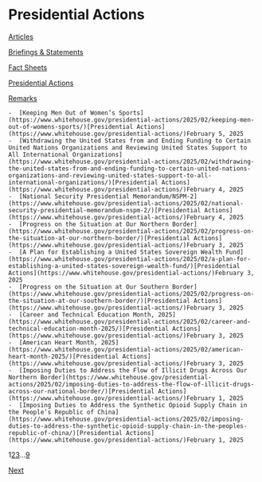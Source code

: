 # 					Presidential Actions				

[Articles](/articles/)

[Briefings &amp; Statements](/briefings-statements/)

[Fact Sheets](/fact-sheets/)

[Presidential Actions](/presidential-actions/)

[Remarks](/remarks/)

    -  [Keeping Men Out of Women’s Sports](https://www.whitehouse.gov/presidential-actions/2025/02/keeping-men-out-of-womens-sports/)[Presidential Actions](https://www.whitehouse.gov/presidential-actions/)February 5, 2025 
    -  [Withdrawing the United States from and Ending Funding to Certain United Nations Organizations and Reviewing United States Support to All International Organizations](https://www.whitehouse.gov/presidential-actions/2025/02/withdrawing-the-united-states-from-and-ending-funding-to-certain-united-nations-organizations-and-reviewing-united-states-support-to-all-international-organizations/)[Presidential Actions](https://www.whitehouse.gov/presidential-actions/)February 4, 2025 
    -  [National Security Presidential Memorandum/NSPM-2](https://www.whitehouse.gov/presidential-actions/2025/02/national-security-presidential-memorandum-nspm-2/)[Presidential Actions](https://www.whitehouse.gov/presidential-actions/)February 4, 2025 
    -  [Progress on the Situation at Our Northern Border](https://www.whitehouse.gov/presidential-actions/2025/02/progress-on-the-situation-at-our-northern-border/)[Presidential Actions](https://www.whitehouse.gov/presidential-actions/)February 3, 2025 
    -  [A Plan for Establishing a United States Sovereign Wealth Fund](https://www.whitehouse.gov/presidential-actions/2025/02/a-plan-for-establishing-a-united-states-sovereign-wealth-fund/)[Presidential Actions](https://www.whitehouse.gov/presidential-actions/)February 3, 2025 
    -  [Progress on the Situation at Our Southern Border](https://www.whitehouse.gov/presidential-actions/2025/02/progress-on-the-situation-at-our-southern-border/)[Presidential Actions](https://www.whitehouse.gov/presidential-actions/)February 3, 2025 
    -  [Career and Technical Education Month, 2025](https://www.whitehouse.gov/presidential-actions/2025/02/career-and-technical-education-month-2025/)[Presidential Actions](https://www.whitehouse.gov/presidential-actions/)February 3, 2025 
    -  [American Heart Month, 2025](https://www.whitehouse.gov/presidential-actions/2025/02/american-heart-month-2025/)[Presidential Actions](https://www.whitehouse.gov/presidential-actions/)February 3, 2025 
    -  [Imposing Duties to Address the Flow of Illicit Drugs Across Our Northern Border](https://www.whitehouse.gov/presidential-actions/2025/02/imposing-duties-to-address-the-flow-of-illicit-drugs-across-our-national-border/)[Presidential Actions](https://www.whitehouse.gov/presidential-actions/)February 1, 2025 
    -  [Imposing Duties to Address the Synthetic Opioid Supply Chain in the People’s Republic of China](https://www.whitehouse.gov/presidential-actions/2025/02/imposing-duties-to-address-the-synthetic-opioid-supply-chain-in-the-peoples-republic-of-china/)[Presidential Actions](https://www.whitehouse.gov/presidential-actions/)February 1, 2025 

1[2](https://www.whitehouse.gov/presidential-actions/page/2/)[3](https://www.whitehouse.gov/presidential-actions/page/3/)…[9](https://www.whitehouse.gov/presidential-actions/page/9/)

[Next](https://www.whitehouse.gov/presidential-actions/page/2/)
